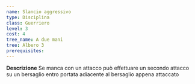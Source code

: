 ```yaml
---
name: Slancio aggressivo
type: Disciplina
class: Guerriero
level: 3
cost: 4
tree_name: A due mani
tree: Albero 3
prerequisites: 
---
```


**Descrizione**
Se manca con un attacco può effettuare un secondo attacco su un bersaglio entro
portata adiacente al bersaglio appena attaccato